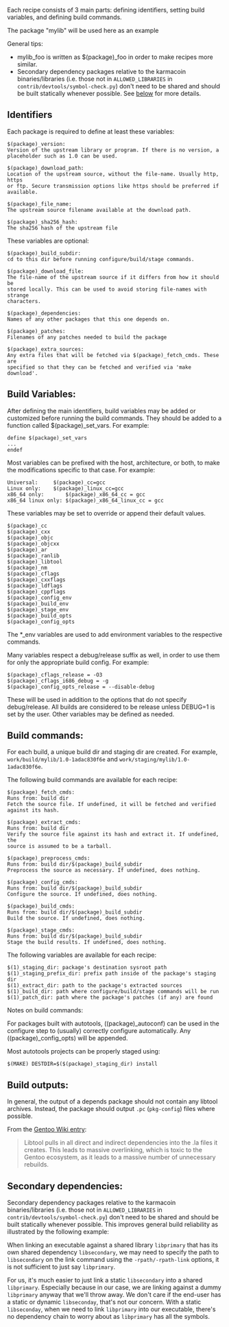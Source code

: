 Each recipe consists of 3 main parts: defining identifiers, setting build
variables, and defining build commands.

The package "mylib" will be used here as an example

General tips:
- mylib_foo is written as $(package)_foo in order to make recipes more similar.
- Secondary dependency packages relative to the karmacoin binaries/libraries (i.e.
  those not in `ALLOWED_LIBRARIES` in `contrib/devtools/symbol-check.py`) don't
  need to be shared and should be built statically whenever possible. See
  [below](#secondary-dependencies) for more details.

## Identifiers
Each package is required to define at least these variables:

    $(package)_version:
    Version of the upstream library or program. If there is no version, a
    placeholder such as 1.0 can be used.

    $(package)_download_path:
    Location of the upstream source, without the file-name. Usually http, https
    or ftp. Secure transmission options like https should be preferred if
    available.

    $(package)_file_name:
    The upstream source filename available at the download path.

    $(package)_sha256_hash:
    The sha256 hash of the upstream file

These variables are optional:

    $(package)_build_subdir:
    cd to this dir before running configure/build/stage commands.
    
    $(package)_download_file:
    The file-name of the upstream source if it differs from how it should be
    stored locally. This can be used to avoid storing file-names with strange
    characters.
    
    $(package)_dependencies:
    Names of any other packages that this one depends on.
    
    $(package)_patches:
    Filenames of any patches needed to build the package

    $(package)_extra_sources:
    Any extra files that will be fetched via $(package)_fetch_cmds. These are
    specified so that they can be fetched and verified via 'make download'.


## Build Variables:
After defining the main identifiers, build variables may be added or customized
before running the build commands. They should be added to a function called
$(package)_set_vars. For example:

    define $(package)_set_vars
    ...
    endef

Most variables can be prefixed with the host, architecture, or both, to make
the modifications specific to that case. For example:

    Universal:     $(package)_cc=gcc
    Linux only:    $(package)_linux_cc=gcc
    x86_64 only:       $(package)_x86_64_cc = gcc
    x86_64 linux only: $(package)_x86_64_linux_cc = gcc

These variables may be set to override or append their default values.

    $(package)_cc
    $(package)_cxx
    $(package)_objc
    $(package)_objcxx
    $(package)_ar
    $(package)_ranlib
    $(package)_libtool
    $(package)_nm
    $(package)_cflags
    $(package)_cxxflags
    $(package)_ldflags
    $(package)_cppflags
    $(package)_config_env
    $(package)_build_env
    $(package)_stage_env
    $(package)_build_opts
    $(package)_config_opts

The *_env variables are used to add environment variables to the respective
commands.

Many variables respect a debug/release suffix as well, in order to use them for
only the appropriate build config. For example:

    $(package)_cflags_release = -O3
    $(package)_cflags_i686_debug = -g
    $(package)_config_opts_release = --disable-debug

These will be used in addition to the options that do not specify
debug/release. All builds are considered to be release unless DEBUG=1 is set by
the user. Other variables may be defined as needed.

## Build commands:

  For each build, a unique build dir and staging dir are created. For example,
  `work/build/mylib/1.0-1adac830f6e` and `work/staging/mylib/1.0-1adac830f6e`.

  The following build commands are available for each recipe:

    $(package)_fetch_cmds:
    Runs from: build dir
    Fetch the source file. If undefined, it will be fetched and verified
    against its hash.

    $(package)_extract_cmds:
    Runs from: build dir
    Verify the source file against its hash and extract it. If undefined, the
    source is assumed to be a tarball.

    $(package)_preprocess_cmds:
    Runs from: build dir/$(package)_build_subdir
    Preprocess the source as necessary. If undefined, does nothing.

    $(package)_config_cmds:
    Runs from: build dir/$(package)_build_subdir
    Configure the source. If undefined, does nothing.

    $(package)_build_cmds:
    Runs from: build dir/$(package)_build_subdir
    Build the source. If undefined, does nothing.

    $(package)_stage_cmds:
    Runs from: build dir/$(package)_build_subdir
    Stage the build results. If undefined, does nothing.

  The following variables are available for each recipe:
    
    $(1)_staging_dir: package's destination sysroot path
    $(1)_staging_prefix_dir: prefix path inside of the package's staging dir
    $(1)_extract_dir: path to the package's extracted sources
    $(1)_build_dir: path where configure/build/stage commands will be run
    $(1)_patch_dir: path where the package's patches (if any) are found

Notes on build commands:

For packages built with autotools, $($(package)_autoconf) can be used in the
configure step to (usually) correctly configure automatically. Any
$($(package)_config_opts) will be appended.

Most autotools projects can be properly staged using:

    $(MAKE) DESTDIR=$($(package)_staging_dir) install

## Build outputs:

In general, the output of a depends package should not contain any libtool
archives. Instead, the package should output `.pc` (`pkg-config`) files where
possible.

From the [Gentoo Wiki entry](https://wiki.gentoo.org/wiki/Project:Quality_Assurance/Handling_Libtool_Archives):

>  Libtool pulls in all direct and indirect dependencies into the .la files it
>  creates. This leads to massive overlinking, which is toxic to the Gentoo
>  ecosystem, as it leads to a massive number of unnecessary rebuilds.

## Secondary dependencies:

Secondary dependency packages relative to the karmacoin binaries/libraries (i.e.
those not in `ALLOWED_LIBRARIES` in `contrib/devtools/symbol-check.py`) don't
need to be shared and should be built statically whenever possible. This
improves general build reliability as illustrated by the following example:

When linking an executable against a shared library `libprimary` that has its
own shared dependency `libsecondary`, we may need to specify the path to
`libsecondary` on the link command using the `-rpath/-rpath-link` options, it is
not sufficient to just say `libprimary`.

For us, it's much easier to just link a static `libsecondary` into a shared
`libprimary`. Especially because in our case, we are linking against a dummy
`libprimary` anyway that we'll throw away. We don't care if the end-user has a
static or dynamic `libseconday`, that's not our concern. With a static
`libseconday`, when we need to link `libprimary` into our executable, there's no
dependency chain to worry about as `libprimary` has all the symbols.
